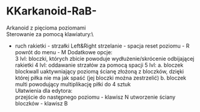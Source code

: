 # KKarkanoid-RaB-
Arkanoid z pięcioma poziomami\
Sterowanie za pomocą klawiatury:\
  * ruch rakietki - strzałki Left&Right
strzelanie - spacja
reset poziomu - R
powrót do menu - M
Dodatkowe opcje:\
3 lvl: bloczki, których zbicie powoduje wydłużenie/skrócenie odbijającej rakietki
4 lvl: oddawanie strzałów za pomocą spacji
5 lvl:
a. bloczek blockwall uaktywniający poziomą ścianę złożoną z bloczków, dzięki której piłka nie ma jak spaść (jej bloczki można zestrzelić)
b. bloczek multi powodujący multiplikację piłki do 4 sztuk
\
Ułatwienia dla edytora:\
przejście do następnego poziomu - klawisz N
utworzenie ściany bloczków - klawisz B
